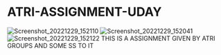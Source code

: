 # ATRI-ASSIGNMENT-UDAY
![Screenshot_20221229_152110](https://user-images.githubusercontent.com/80660710/209937867-a901104f-1f24-49d5-8641-a6096999d7c2.png)
![Screenshot_20221229_152041](https://user-images.githubusercontent.com/80660710/209937873-d0269ec5-3cde-493d-bf03-fe0c6b7f721c.png)
![Screenshot_20221229_152122](https://user-images.githubusercontent.com/80660710/209937913-9cfbef32-6913-421e-8c85-d84b7cc38800.png)
THIS IS A ASSIGNMENT GIVEN BY ATRI GROUPS AND SOME SS TO IT
